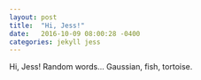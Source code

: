 ```yaml
---
layout: post
title:  "Hi, Jess!"
date:   2016-10-09 08:00:28 -0400
categories: jekyll jess
---
```


Hi, Jess! Random words... Gaussian, fish, tortoise.

[jekyll-docs]: http://jekyllrb.com/docs/home
[jekyll-gh]:   https://github.com/jekyll/jekyll
[jekyll-talk]: https://talk.jekyllrb.com/
